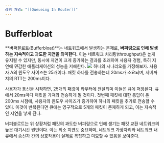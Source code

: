 ```yaml
---
상위 개념: "[[Queueing In Router]]"
---
```

# Bufferbloat
**버퍼블로트(Bufferbloat)**는 네트워크에서 발생하는 문제로, **버퍼링으로 인해 발생하는 지속적이고 과도한 지연을 의미한다.** 이는 네트워크 처리량(throughput)은 높게 유지될 수 있지만, 동시에 지연이 크게 증가하는 결과를 초래하여 사용자 경험, 특히 지연에 민감한 애플리케이션의 성능을 저해한다.
![](https://i.imgur.com/ScOW5Uo.png)
하나의 시나리오를 가정해보자. 사용자 A의 윈도우 사이즈는 25개이다. 패킷 하나를 전송하는데 20ms가 소요되며, 서버까지의 RTT는 200ms이다.

사용자가 통신을 시작하면, 25개의 패킷이 라우터에 전달되며 이들은 큐에 저장된다. 큐에서 20ms마다 패킷을 가져와 전송하게 될 것이다. 첫번째 패킷에 대한 응답이 온 200ms 시점에, 사용자의 윈도우 사이즈가 증가하여 하나의 패킷을 추가로 전송할 수 있다. 이것이 반복된다면 큐에는 영구적으로 5개의 패킷이 존재하게 되고, 이는 지속적인 지연을 낳게 된다.

버퍼블로트는 위 상황처럼 패킷의 과도한 버퍼링으로 인해 생기는 패킷 교환 네트워크의 높은 대기시간 원인이다. 이는 최소 지연도 중요하며, 네트워크 가장자리와 네트워크 내 큐에서 송신자 간의 상호작용이 실제로 복잡하고 미묘할 수 있음을 보여준다.